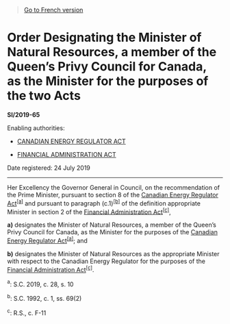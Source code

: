 > [Go to French version](/fr/Règlements/Textes%20réglementaires/2019/65.md)

# Order Designating the Minister of Natural Resources, a member of the Queen’s Privy Council for Canada, as the Minister for the purposes of the two Acts

**SI/2019-65**

Enabling authorities: 
- [CANADIAN ENERGY REGULATOR ACT](/en/Acts/Statutes%20of%20Canada/2019/c.%2028,%20s.%2010.md)

- [FINANCIAL ADMINISTRATION ACT](/en/Acts/Revised%20Statutes%20of%20Canada/F/F-11.md)

Date registered: 24 July 2019

----------

Her Excellency the Governor General in Council, on the recommendation of the Prime Minister, pursuant to section 8 of the [Canadian Energy Regulator Act](/en/Acts/Statutes%20of%20Canada/2019/c.%2028,%20s.%2010.md)<sup><a href='#fn_81000-3-1861_hq_25291'>[a]</a></sup> and pursuant to paragraph (c.1)<sup><a href='#fn_81000-3-1861_hq_25292'>[b]</a></sup> of the definition appropriate Minister in section 2 of the [Financial Administration Act](/en/Acts/Revised%20Statutes%20of%20Canada/F/F-11.md)<sup><a href='#fn_81000-3-1861_hq_25293'>[c]</a></sup>,

**a)** designates the Minister of Natural Resources, a member of the Queen’s Privy Council for Canada, as the Minister for the purposes of the [Canadian Energy Regulator Act](/en/Acts/Statutes%20of%20Canada/2019/c.%2028,%20s.%2010.md)<sup><a href='#fn_81000-3-1861_hq_25291'>[a]</a></sup>; and



**b)** designates the Minister of Natural Resources as the appropriate Minister with respect to the Canadian Energy Regulator for the purposes of the [Financial Administration Act](/en/Acts/Revised%20Statutes%20of%20Canada/F/F-11.md)<sup><a href='#fn_81000-3-1861_hq_25293'>[c]</a></sup>.





<a name='fn_81000-3-1861_hq_25291'><sup>a</sup></a>: S.C. 2019, c. 28, s. 10<br />

<a name='fn_81000-3-1861_hq_25292'><sup>b</sup></a>: S.C. 1992, c. 1, ss. 69(2)<br />

<a name='fn_81000-3-1861_hq_25293'><sup>c</sup></a>: R.S., c. F-11<br />
